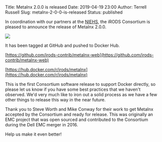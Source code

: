 Title: Metalnx 2.0.0 is released
Date: 2019-04-19 23:00
Author: Terrell Russell
Slug: metalnx-2-0-0-is-released
Status: published

In coordination with our partners at the [NIEHS](https://www.niehs.nih.gov), the iRODS Consortium is pleased to announce the release of Metalnx 2.0.0.

<div class="full_image"><img src="{filename}/uploads/2019/metalnx2.0.0.png" /></div>

It has been tagged at GitHub and pushed to Docker Hub.

  [https://github.com/irods-contrib/metalnx-web](https://github.com/irods-contrib/metalnx-web)

  [https://hub.docker.com/r/irods/metalnx](https://hub.docker.com/r/irods/metalnx)

This is the first Consortium software release to support Docker directly, so please let us know if you have some best practices that we haven't observed.  We'd very much like to iron out a solid process as we have a few other things to release this way in the near future.

Thank you to Steve Worth and Mike Conway for their work to get Metalnx accepted by the Consortium and ready for release.  This was originally an EMC project that was open sourced and contributed to the Consortium during the Dell EMC merger in 2016.

Help us make it even better!
